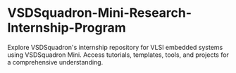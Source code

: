 # VSDSquadron-Mini-Research-Internship-Program
Explore VSDSquadron's internship repository for VLSI embedded systems using VSDSquadron Mini. Access tutorials, templates, tools, and projects for a comprehensive understanding.
